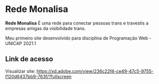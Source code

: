 # Rede Monalisa

<b>Rede Monalisa</b> É uma rede para conectar pessoas trans e travestis a empresas amigas da visibilidade trans.

Meu primeiro site desenvolvido para disciplina de Programação Web - UNICAP 2021.1

## Link de acesso
Visualizar site: https://xd.adobe.com/view/236c22f4-ce49-47c5-9755-f120d6437bb9-763f/?fullscreen 



